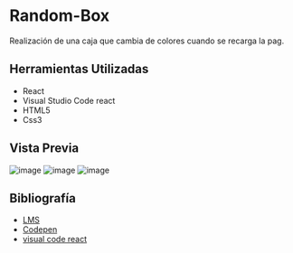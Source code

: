 # Random-Box

Realización de una caja que cambia de colores cuando se recarga la pag.

## Herramientas Utilizadas
+ React
+ Visual Studio Code react
+ HTML5
+ Css3

## Vista Previa

![image](https://user-images.githubusercontent.com/19315632/36964895-03867184-2026-11e8-8c7a-c39b89f94929.png)
![image](https://user-images.githubusercontent.com/19315632/36964913-0c479820-2026-11e8-9a66-39d351e943d1.png)
![image](https://user-images.githubusercontent.com/19315632/36964922-1388e1ac-2026-11e8-99a9-7fc35d7d1995.png)

## Bibliografía

* [LMS](https://lms.laboratoria.la/cohorts/lim-2018-01-bc-js-front-end-developer/courses/react/02-babel-and-webpack/01-babel)
* [Codepen](https://codepen.io/simonbreiter/pen/KqBrGb?limit=all&page=2&q=react+random)
* [visual code react](https://code.visualstudio.com/docs/nodejs/reactjs-tutorial)
